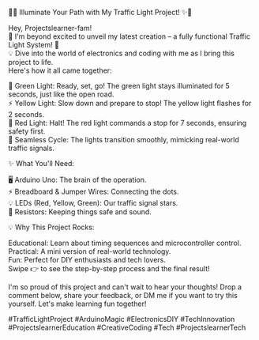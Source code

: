 🚦✨ Illuminate Your Path with My Traffic Light Project! ✨🚦

Hey, Projectslearner-fam! <br/>
🌟 I'm beyond excited to unveil my latest creation – a fully functional Traffic Light System! 🚗<br/>
💡 Dive into the world of electronics and coding with me as I bring this project to life. <br/>
Here's how it all came together:

🌿 Green Light: Ready, set, go! The green light stays illuminated for 5 seconds, just like the open road.<br/>
⚡ Yellow Light: Slow down and prepare to stop! The yellow light flashes for 2 seconds.<br/>
🛑 Red Light: Halt! The red light commands a stop for 7 seconds, ensuring safety first.<br/>
🔁 Seamless Cycle: The lights transition smoothly, mimicking real-world traffic signals.<br/>

✨ What You'll Need:<br/>

🖥️ Arduino Uno: The brain of the operation.<br/>
⚡ Breadboard & Jumper Wires: Connecting the dots.<br/>
💡 LEDs (Red, Yellow, Green): Our traffic signal stars.<br/>
🔌 Resistors: Keeping things safe and sound.<br/>

💡 Why This Project Rocks:<br/>

Educational: Learn about timing sequences and microcontroller control.<br/>
Practical: A mini version of real-world technology.<br/>
Fun: Perfect for DIY enthusiasts and tech lovers.<br/>
Swipe 👉 to see the step-by-step process and the final result!<br/>

I'm so proud of this project and can't wait to hear your thoughts! Drop a comment below, share your feedback, or DM me if you want to try this yourself. Let's make learning fun together!

#TrafficLightProject #ArduinoMagic #ElectronicsDIY #TechInnovation #ProjectslearnerEducation #CreativeCoding #Tech #ProjectslearnerTech
